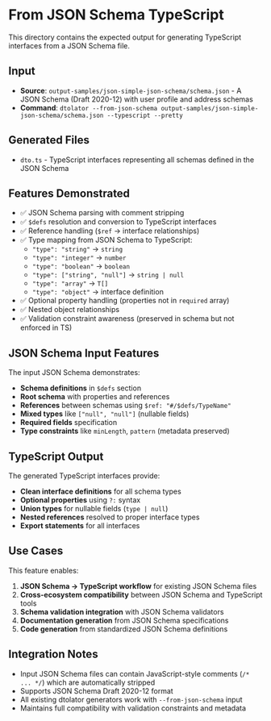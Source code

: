 # From JSON Schema TypeScript

This directory contains the expected output for generating TypeScript interfaces from a JSON Schema file.

## Input
- **Source**: `output-samples/json-simple-json-schema/schema.json` - A JSON Schema (Draft 2020-12) with user profile and address schemas
- **Command**: `dtolator --from-json-schema output-samples/json-simple-json-schema/schema.json --typescript --pretty`

## Generated Files
- `dto.ts` - TypeScript interfaces representing all schemas defined in the JSON Schema

## Features Demonstrated
- ✅ JSON Schema parsing with comment stripping
- ✅ `$defs` resolution and conversion to TypeScript interfaces
- ✅ Reference handling (`$ref` → interface relationships)
- ✅ Type mapping from JSON Schema to TypeScript:
  - `"type": "string"` → `string`
  - `"type": "integer"` → `number`
  - `"type": "boolean"` → `boolean`
  - `"type": ["string", "null"]` → `string | null`
  - `"type": "array"` → `T[]`
  - `"type": "object"` → interface definition
- ✅ Optional property handling (properties not in `required` array)
- ✅ Nested object relationships
- ✅ Validation constraint awareness (preserved in schema but not enforced in TS)

## JSON Schema Input Features
The input JSON Schema demonstrates:
- **Schema definitions** in `$defs` section
- **Root schema** with properties and references
- **References** between schemas using `$ref: "#/$defs/TypeName"`
- **Mixed types** like `["null", "null"]` (nullable fields)
- **Required fields** specification
- **Type constraints** like `minLength`, `pattern` (metadata preserved)

## TypeScript Output
The generated TypeScript interfaces provide:
- **Clean interface definitions** for all schema types
- **Optional properties** using `?:` syntax
- **Union types** for nullable fields (`type | null`)
- **Nested references** resolved to proper interface types
- **Export statements** for all interfaces

## Use Cases
This feature enables:
1. **JSON Schema → TypeScript workflow** for existing JSON Schema files
2. **Cross-ecosystem compatibility** between JSON Schema and TypeScript tools
3. **Schema validation integration** with JSON Schema validators
4. **Documentation generation** from JSON Schema specifications
5. **Code generation** from standardized JSON Schema definitions

## Integration Notes
- Input JSON Schema files can contain JavaScript-style comments (`/* ... */`) which are automatically stripped
- Supports JSON Schema Draft 2020-12 format
- All existing dtolator generators work with `--from-json-schema` input
- Maintains full compatibility with validation constraints and metadata 